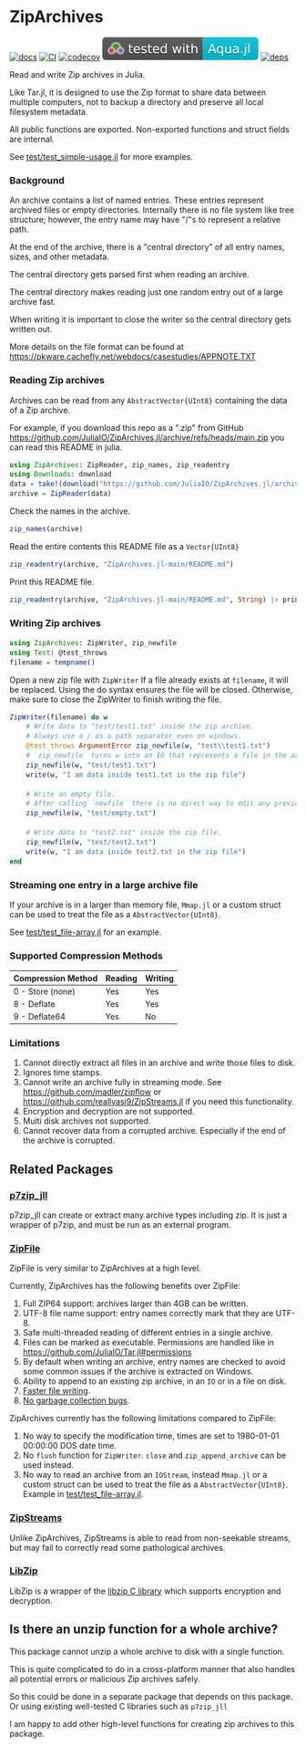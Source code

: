 # ZipArchives

[![docs](https://img.shields.io/badge/docs-stable-blue.svg)](https://juliahub.com/docs/General/ZipArchives/stable)
[![CI](https://github.com/JuliaIO/ZipArchives.jl/actions/workflows/CI.yml/badge.svg)](https://github.com/JuliaIO/ZipArchives.jl/actions/workflows/CI.yml)
[![codecov](https://codecov.io/gh/JuliaIO/ZipArchives.jl/branch/main/graph/badge.svg?token=K3J0T9BZ42)](https://codecov.io/gh/JuliaIO/ZipArchives.jl)
[![Aqua QA](https://raw.githubusercontent.com/JuliaTesting/Aqua.jl/master/badge.svg)](https://github.com/JuliaTesting/Aqua.jl)
[![deps](https://juliahub.com/docs/General/ZipArchives/stable/deps.svg)](https://juliahub.com/ui/Packages/General/ZipArchives?t=2)

Read and write Zip archives in Julia.

Like Tar.jl, it is designed to use the Zip format to share data between
multiple computers, not to backup a directory and preserve all local filesystem metadata.

All public functions are exported. Non-exported functions and struct fields are internal.

See [test/test_simple-usage.jl](https://github.com/JuliaIO/ZipArchives.jl/blob/main/test/test_simple-usage.jl) for more examples.


### Background

An archive contains a list of named entries. 
These entries represent archived files or empty directories.
Internally there is no file system like tree structure; however,
the entry name may have "/"s to represent a relative path.

At the end of the archive, there is a "central directory" of all entry names, sizes,
and other metadata.

The central directory gets parsed first when reading an archive.

The central directory makes reading just one random entry out of a large archive fast.

When writing it is important to close the writer so the central directory gets written out.

More details on the file format can be found at https://pkware.cachefly.net/webdocs/casestudies/APPNOTE.TXT

### Reading Zip archives

Archives can be read from any `AbstractVector{UInt8}` containing the data of a Zip archive.

For example, if you download this repo as a ".zip" from GitHub https://github.com/JuliaIO/ZipArchives.jl/archive/refs/heads/main.zip you can read this README in julia.

```julia
using ZipArchives: ZipReader, zip_names, zip_readentry
using Downloads: download
data = take!(download("https://github.com/JuliaIO/ZipArchives.jl/archive/refs/heads/main.zip", IOBuffer()));
archive = ZipReader(data)
```

Check the names in the archive.
```julia
zip_names(archive)
```

Read the entire contents this README file as a `Vector{UInt8}`
```julia
zip_readentry(archive, "ZipArchives.jl-main/README.md")
```

Print this README file.
```julia
zip_readentry(archive, "ZipArchives.jl-main/README.md", String) |> print
```

### Writing Zip archives

```julia
using ZipArchives: ZipWriter, zip_newfile
using Test: @test_throws
filename = tempname()
```
Open a new zip file with `ZipWriter`
If a file already exists at `filename`, it will be replaced.
Using the do syntax ensures the file will be closed.
Otherwise, make sure to close the ZipWriter to finish writing the file.

```julia
ZipWriter(filename) do w
    # Write data to "test/test1.txt" inside the zip archive.
    # Always use a / as a path separator even on windows.
    @test_throws ArgumentError zip_newfile(w, "test\\test1.txt")
    # `zip_newfile` turns w into an IO that represents a file in the archive.
    zip_newfile(w, "test/test1.txt")
    write(w, "I am data inside test1.txt in the zip file")

    # Write an empty file.
    # After calling `newfile` there is no direct way to edit any previous files in the archive.
    zip_newfile(w, "test/empty.txt")

    # Write data to "test2.txt" inside the zip file.
    zip_newfile(w, "test/test2.txt")
    write(w, "I am data inside test2.txt in the zip file")
end
```

### Streaming one entry in a large archive file
If your archive is in a larger than memory file, `Mmap.jl`
or a custom struct can be used to treat the file as a `AbstractVector{UInt8}`.

See [test/test_file-array.jl](https://github.com/JuliaIO/ZipArchives.jl/blob/main/test/test_file-array.jl) for an example.

### Supported Compression Methods

| Compression Method | Reading | Writing |
|--------------------|---------|---------|
| 0 - Store (none)   | Yes     | Yes     |
| 8 - Deflate        | Yes     | Yes     |
| 9 - Deflate64      | Yes     | No      |

### Limitations

1. Cannot directly extract all files in an archive and write those files to disk.
1. Ignores time stamps.
1. Cannot write an archive fully in streaming mode. See https://github.com/madler/zipflow or https://github.com/reallyasi9/ZipStreams.jl if you need this functionality.
1. Encryption and decryption are not supported.
1. Multi disk archives not supported.
1. Cannot recover data from a corrupted archive. Especially if the end of the archive is corrupted.

## Related Packages

### [p7zip_jll](https://github.com/JuliaBinaryWrappers/p7zip_jll.jl)

p7zip_jll can create or extract many archive types including zip.
It is just a wrapper of p7zip, and must be run as an external program.

### [ZipFile](https://github.com/fhs/ZipFile.jl)

ZipFile is very similar to ZipArchives at a high level.

Currently, ZipArchives has the following benefits over ZipFile:
1. Full ZIP64 support: archives larger than 4GB can be written.
2. UTF-8 file name support: entry names correctly mark that they are UTF-8.
3. Safe multi-threaded reading of different entries in a single archive.
4. Files can be marked as executable. Permissions are handled like in https://github.com/JuliaIO/Tar.jl#permissions
5. By default when writing an archive, entry names are checked to avoid some common issues if the archive is extracted on Windows.
6. Ability to append to an existing zip archive, in an `IO` or in a file on disk.
7. [Faster file writing](https://github.com/felipenoris/XLSX.jl/pull/266).
8. [No garbage collection bugs](https://github.com/fhs/ZipFile.jl/issues/14).

ZipArchives currently has the following limitations compared to ZipFile:
1. No way to specify the modification time, times are set to 1980-01-01 00:00:00 DOS date time.
2. No `flush` function for `ZipWriter`. `close` and `zip_append_archive` can be used instead.
3. No way to read an archive from an `IOStream`, instead `Mmap.jl` or a custom struct can be used to treat the file as a `AbstractVector{UInt8}`. Example in [test/test_file-array.jl](https://github.com/JuliaIO/ZipArchives.jl/blob/main/test/test_file-array.jl).

### [ZipStreams](https://github.com/reallyasi9/ZipStreams.jl)

Unlike ZipArchives, ZipStreams is able to read from non-seekable streams, but may fail to correctly 
read some pathological archives.

### [LibZip](https://github.com/bhftbootcamp/LibZip.jl)

LibZip is a wrapper of the [libzip C library](https://github.com/nih-at/libzip) which supports encryption and decryption.


## Is there an unzip function for a whole archive?
This package cannot unzip a whole archive to disk with a single function.

This is quite complicated to do in a cross-platform manner that also handles all potential errors or malicious Zip archives safely.

So this could be done in a separate package that depends on this package. Or using existing well-tested C libraries such as `p7zip_jll`

I am happy to add other high-level functions for creating zip archives to this package. 
